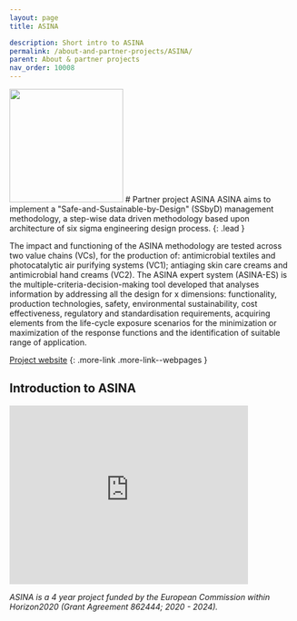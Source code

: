 ```yaml
---
layout: page
title: ASINA

description: Short intro to ASINA
permalink: /about-and-partner-projects/ASINA/
parent: About & partner projects
nav_order: 10008
---
```

<img src="{{ site.baseurl }}/images/logos/ASINA.png" width="200" class="image--right" />
#  Partner project ASINA
ASINA aims to implement a "Safe-and-Sustainable-by-Design" (SSbyD) management methodology, a step-wise data driven methodology based upon architecture of six sigma engineering design process. 
{: .lead }

The impact and functioning of the ASINA methodology are tested across two value chains (VCs), for the production of: antimicrobial textiles and photocatalytic air purifying systems (VC1); antiaging skin care creams and antimicrobial hand creams (VC2). The ASINA expert system (ASINA-ES) is the multiple-criteria-decision-making tool developed that analyses information by addressing all the design for x dimensions: functionality, production technologies, safety, environmental sustainability, cost effectiveness, regulatory and standardisation requirements, acquiring elements from the life-cycle exposure scenarios for the minimization or maximization of the response functions and the identification of suitable range of application.

[Project website](https://www.asina-project.eu/)
{: .more-link .more-link--webpages }


## Introduction to ASINA
<iframe width="420" height="315" src="https://www.youtube.com/embed/ntD3pk3yxPI" frameborder="0" allowfullscreen="allowfullscreen">&nbsp;</iframe>


_ASINA is a 4 year project funded by the European Commission within Horizon2020 (Grant Agreement 862444; 2020 - 2024)._
